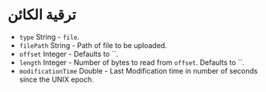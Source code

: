 # ترقية الكائن

* `type` String - `file`.
* `filePath` String - Path of file to be uploaded.
* `offset` Integer - Defaults to ``.
* `length` Integer - Number of bytes to read from `offset`. Defaults to ``.
* `modificationTime` Double - Last Modification time in number of seconds since the UNIX epoch.
